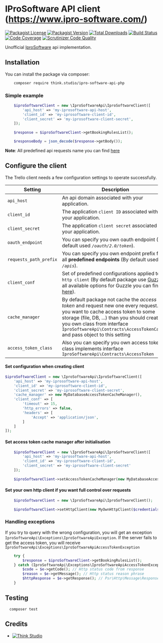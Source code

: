 # IProSoftware API client (https://www.ipro-software.com/)

[![Packagist License](https://img.shields.io/packagist/l/think.studio/ipro-software-api-php?color=%234dc71f)](https://github.com/think.studio/ipro-software-api-php/blob/main/LICENSE.md)
[![Packagist Version](https://img.shields.io/packagist/v/think.studio/ipro-software-api-php)](https://packagist.org/packages/think.studio/ipro-software-api-php)
[![Total Downloads](https://img.shields.io/packagist/dt/think.studio/ipro-software-api-php)](https://packagist.org/packages/think.studio/ipro-software-api-php)
[![Build Status](https://scrutinizer-ci.com/g/think.studio/ipro-software-api-php/badges/build.png?b=main)](https://scrutinizer-ci.com/g/think.studio/ipro-software-api-php/build-status/main)
[![Code Coverage](https://scrutinizer-ci.com/g/think.studio/ipro-software-api-php/badges/coverage.png?b=main)](https://scrutinizer-ci.com/g/think.studio/ipro-software-api-php/?branch=main)
[![Scrutinizer Code Quality](https://scrutinizer-ci.com/g/think.studio/ipro-software-api-php/badges/quality-score.png?b=main)](https://scrutinizer-ci.com/g/think.studio/ipro-software-api-php/?branch=main)

Unofficial [IproSoftware](https://github.com/iprosoftware/api-csharp-client/wiki) api implementation.

## Installation

You can install the package via composer:

```bash
    composer require think.studio/ipro-software-api-php
```

### Simple example

```php
    $iproSoftwareClient = new \IproSoftwareApi\IproSoftwareClient([
        'api_host' => 'my-iprosoftware-api-host',
        'client_id' => 'my-iprosoftware-client-id',
        'client_secret' => 'my-iprosoftware-client-secret',
    ]);
    
    $response = $iproSoftwareClient->getBookingRulesList();

    $responseBody = json_decode($response->getBody());
```

**Note**: All predefined api requests name you can
find [here](https://github.com/dev-think-one/ipro-software-api-php/blob/main/src/Traits/HasApiMethods.php)

## Configure the client

The Trello client needs a few configuration settings to operate successfully.

| Setting                | Description                                                                                                                                                                                                                                                                                  |
|------------------------|----------------------------------------------------------------------------------------------------------------------------------------------------------------------------------------------------------------------------------------------------------------------------------------------|
| `api_host`             | An api domain associated with your application.                                                                                                                                                                                                                                              |
| `client_id`            | The application `client ID` associated with your application.                                                                                                                                                                                                                                |
| `client_secret`        | The application `client secret` associated with your application.                                                                                                                                                                                                                            |
| `oauth_endpoint`       | You can specify you own oauth endpoint (By default used *`/oauth/2.0/token`*).                                                                                                                                                                                                               |
| `requests_path_prefix` | You can specify you own endpoint prefix for all **predefined endpoints** (By default used *`/apis`*).                                                                                                                                                                                        |
| `client_conf`          | Set of predefined configurations applied to `http client` (By default package use [Guzzle](http://docs.guzzlephp.org/en/), all available options for Guzzle you can find [here](http://docs.guzzlephp.org/en/latest/request-options.html)).                                                  |
| `cache_manager`        | By default package not cache the *access token* and request new one every request. If you want to cache access token to some storage (file, DB, ...) than you should create you own class from interface `IproSoftwareApi\Contracts\AccessTokenCacher` and pass object to this setting |
| `access_token_class`   | Also you can specify you own access token class implements interface `IproSoftwareApi\Contracts\AccessToken`                                                                                                                                                                           |

#### Set configuration when creating client

```php
$iproSoftwareClient = new \IproSoftwareApi\IproSoftwareClient([
    'api_host' => 'my-iprosoftware-api-host',
    'client_id' => 'my-iprosoftware-client-id',
    'client_secret' => 'my-iprosoftware-client-secret',
    'cache_manager' => new MyDatabaseAccessTokenCacheManager(),
    'client_conf' => [
        'timeout' => 15,
        'http_errors' => false,
        'headers' => [
            'Accept' => 'application/json',
        ]
    ]
]);
```

#### Set access token cache manager after initialisation

```php
    $iproSoftwareClient = new \IproSoftwareApi\IproSoftwareClient([
        'api_host' => 'my-iprosoftware-api-host',
        'client_id' => 'my-iprosoftware-client-id',
        'client_secret' => 'my-iprosoftware-client-secret'
    ]);
    
    $iproSoftwareClient->setAccessTokenCacheManager(new MyDatabaseAccessTokenCacheManager())
```

#### Set your own http client if you want full control over requests

```php
    $iproSoftwareClient = new \IproSoftwareApi\IproSoftwareClient();
    
    $iproSoftwareClient->setHttpClient(new MyOwnHttpClient($credentials))
```

### Handling exceptions

If you try to query with the wrong configuration, you will get an
exception `IproSoftwareApi\Exceptions\IproSoftwareApiException`. If the server fails to get the access token, you
will receive `IproSoftwareApi\Exceptions\IproSoftwareApiAccessTokenException`

```php
    try {
        $response = $iproSoftwareClient->getBookingRulesList();
    } catch (IproSoftwareApi\Exceptions\IproSoftwareApiAccessTokenException $e) {
        $code = $e->getCode(); // Http status code from response
        $reason = $e->getMessage(); // Http status reason phrase
        $httpResponse = $e->getResponse(); // Psr\Http\Message\ResponseInterface from http client
    }
```

## Testing

```shell
  composer test
```

## Credits

- [![Think Studio](https://think.studio.github.io/images/sponsors/packages/logo-think-studio.png)](https://think.studio/)
